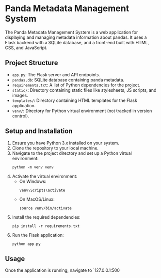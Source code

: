 # Panda Metadata Management System

The Panda Metadata Management System is a web application for displaying and managing metadata information about pandas. It uses a Flask backend with a SQLite database, and a front-end built with HTML, CSS, and JavaScript.

## Project Structure

- `app.py`: The Flask server and API endpoints.
- `pandas.db`: SQLite database containing panda metadata.
- `requirements.txt`: A list of Python dependencies for the project.
- `static/`: Directory containing static files like stylesheets, JS scripts, and images.
- `templates/`: Directory containing HTML templates for the Flask application.
- `venv/`: Directory for Python virtual environment (not tracked in version control).

## Setup and Installation

1. Ensure you have Python 3.x installed on your system.
2. Clone the repository to your local machine.
3. Navigate to the project directory and set up a Python virtual environment:
   ```
   python -m venv venv
   ```
4. Activate the virtual environment:
   - On Windows:
     ```
     venv\Scripts\activate
     ```
   - On MacOS/Linux:
     ```
     source venv/bin/activate
     ```
5. Install the required dependencies:
   ```
   pip install -r requirements.txt
   ```
6. Run the Flask application:
   ```
   python app.py
   ```

## Usage

Once the application is running, navigate to `127.0.0.1:500
